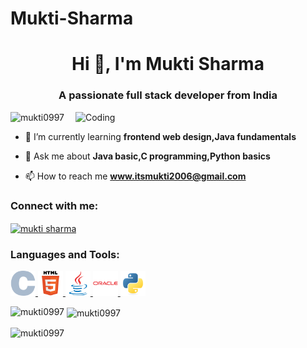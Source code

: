 # Mukti-Sharma
<h1 align="center">Hi 👋, I'm Mukti Sharma</h1>
<h3 align="center">A passionate full stack developer from India</h3>
<img align= "right" alt="Coding" width= "400" src="https://mir-s3-cdn-cf.behance.net/project_modules/disp/601014116770475.6068beff4640a.gif">

<p align="left"> <img src="https://komarev.com/ghpvc/?username=mukti0997&label=Profile%20views&color=0e75b6&style=flat" alt="mukti0997" /> </p>

- 🌱 I’m currently learning **frontend web design,Java fundamentals**

- 💬 Ask me about **Java basic,C programming,Python basics**

- 📫 How to reach me **www.itsmukti2006@gmail.com**

<h3 align="left">Connect with me:</h3>
<p align="left">
<a href="https://linkedin.com/in/mukti sharma" target="blank"><img align="center" src="https://raw.githubusercontent.com/rahuldkjain/github-profile-readme-generator/master/src/images/icons/Social/linked-in-alt.svg" alt="mukti sharma" height="30" width="40" /></a>
</p>

<h3 align="left">Languages and Tools:</h3>
<p align="left"> <a href="https://www.cprogramming.com/" target="_blank" rel="noreferrer"> <img src="https://raw.githubusercontent.com/devicons/devicon/master/icons/c/c-original.svg" alt="c" width="40" height="40"/> </a> <a href="https://www.w3.org/html/" target="_blank" rel="noreferrer"> <img src="https://raw.githubusercontent.com/devicons/devicon/master/icons/html5/html5-original-wordmark.svg" alt="html5" width="40" height="40"/> </a> <a href="https://www.java.com" target="_blank" rel="noreferrer"> <img src="https://raw.githubusercontent.com/devicons/devicon/master/icons/java/java-original.svg" alt="java" width="40" height="40"/> </a> <a href="https://www.oracle.com/" target="_blank" rel="noreferrer"> <img src="https://raw.githubusercontent.com/devicons/devicon/master/icons/oracle/oracle-original.svg" alt="oracle" width="40" height="40"/> </a> <a href="https://www.python.org" target="_blank" rel="noreferrer"> <img src="https://raw.githubusercontent.com/devicons/devicon/master/icons/python/python-original.svg" alt="python" width="40" height="40"/> </a> </p>

<p><img align="left" src="https://github-readme-stats.vercel.app/api/top-langs?username=mukti0997&show_icons=true&locale=en&layout=compact" alt="mukti0997" /></p>

<p>&nbsp;<img align="center" src="https://github-readme-stats.vercel.app/api?username=mukti0997&show_icons=true&locale=en" alt="mukti0997" /></p>

<p><img align="center" src="https://github-readme-streak-stats.herokuapp.com/?user=mukti0997&" alt="mukti0997" /></p>
